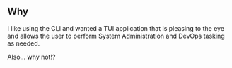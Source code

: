 ## Why

I like using the CLI and wanted a TUI application that is pleasing to the eye and allows the user to perform System Administration and DevOps tasking as needed.

Also... why not!?